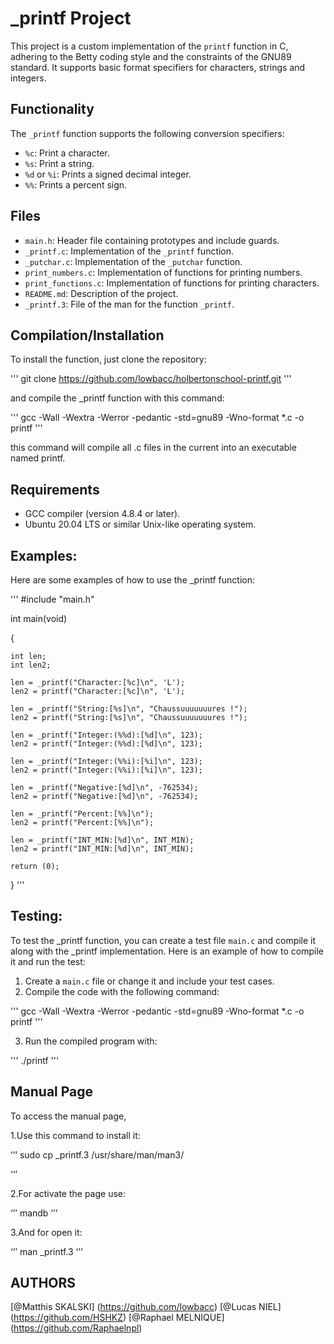 # _printf Project

This project is a custom implementation of the `printf` function in C, adhering to the Betty coding style and the constraints of the GNU89 standard. It supports basic format specifiers for characters, strings and integers.

## Functionality

The `_printf` function supports the following conversion specifiers:
- `%c`: Print a character.
- `%s`: Print a string.
- `%d` or `%i`: Prints a signed decimal integer.
- `%%`: Prints a percent sign.

## Files

- `main.h`: Header file containing prototypes and include guards.
- `_printf.c`: Implementation of the `_printf` function.
- `_putchar.c`: Implementation of the `_putchar` function.
- `print_numbers.c`: Implementation of functions for printing numbers.
- `print_functions.c`: Implementation of functions for printing characters.
- `README.md`: Description of the project.
- `_printf.3`: File of the man for the function `_printf`. 

## Compilation/Installation

To install the function, just clone the repository:

'''
git clone https://github.com/lowbacc/holbertonschool-printf.git
'''

and compile the _printf function with this command:

'''
gcc -Wall -Wextra -Werror -pedantic -std=gnu89 -Wno-format *.c -o printf
'''

this command will compile all .c files in the current into an executable named printf.

## Requirements

- GCC compiler (version 4.8.4 or later).
- Ubuntu 20.04 LTS or similar Unix-like operating system.

## Examples: 

Here are some examples of how to use the _printf function: 

'''
#include "main.h"

int main(void)

{

    int len;
    int len2;

    len = _printf("Character:[%c]\n", 'L');
    len2 = printf("Character:[%c]\n", 'L');

    len = _printf("String:[%s]\n", "Chaussuuuuuuures !");
    len2 = printf("String:[%s]\n", "Chaussuuuuuuures !");

    len = _printf("Integer:(%%d):[%d]\n", 123);
    len2 = printf("Integer:(%%d):[%d]\n", 123);

    len = _printf("Integer:(%%i):[%i]\n", 123);
    len2 = printf("Integer:(%%i):[%i]\n", 123);

    len = _printf("Negative:[%d]\n", -762534);
    len2 = printf("Negative:[%d]\n", -762534);

    len = _printf("Percent:[%%]\n");
    len2 = printf("Percent:[%%]\n");

    len = _printf("INT_MIN:[%d]\n", INT_MIN);
    len2 = printf("INT_MIN:[%d]\n", INT_MIN);

    return (0);
}
'''

## Testing:

To test the _printf function, you can create a test file `main.c` and compile it along with the _printf implementation.
Here is an example of how to compile it and run the test:

1. Create a `main.c` file or change it and include your test cases.
2. Compile the code with the following command: 

'''
gcc -Wall -Wextra -Werror -pedantic -std=gnu89 -Wno-format *.c -o printf
'''

3. Run the compiled program with:

'''
./printf
'''



## Manual Page

To access the manual page,

1.Use this command to install it:

‘’’
sudo cp _printf.3 /usr/share/man/man3/

‘’’

2.For activate the page use:

‘’’
mandb
‘’’

3.And for open it:

‘’’
man _printf.3
‘’’

## AUTHORS

[@Matthis SKALSKI] (https://github.com/lowbacc)
[@Lucas NIEL] (https://github.com/HSHKZ)
[@Raphael MELNIQUE] (https://github.com/Raphaelnpl)
